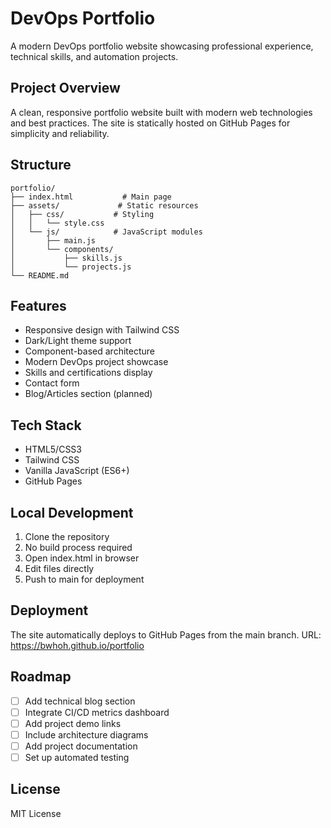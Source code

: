 # DevOps Portfolio

A modern DevOps portfolio website showcasing professional experience, technical skills, and automation projects.

## Project Overview

A clean, responsive portfolio website built with modern web technologies and best practices. The site is statically hosted on GitHub Pages for simplicity and reliability.

## Structure
```
portfolio/
├── index.html           # Main page
├── assets/             # Static resources
│   ├── css/           # Styling
│   │   └── style.css   
│   └── js/            # JavaScript modules
│       ├── main.js    
│       └── components/
│           ├── skills.js
│           └── projects.js
└── README.md
```

## Features
- Responsive design with Tailwind CSS
- Dark/Light theme support
- Component-based architecture
- Modern DevOps project showcase
- Skills and certifications display
- Contact form
- Blog/Articles section (planned)

## Tech Stack
- HTML5/CSS3
- Tailwind CSS
- Vanilla JavaScript (ES6+)
- GitHub Pages

## Local Development
1. Clone the repository
2. No build process required
3. Open index.html in browser
4. Edit files directly
5. Push to main for deployment

## Deployment
The site automatically deploys to GitHub Pages from the main branch.
URL: https://bwhoh.github.io/portfolio

## Roadmap
- [ ] Add technical blog section
- [ ] Integrate CI/CD metrics dashboard
- [ ] Add project demo links
- [ ] Include architecture diagrams
- [ ] Add project documentation
- [ ] Set up automated testing

## License
MIT License